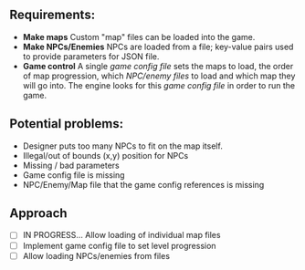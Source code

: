 ## Requirements:
- **Make maps** Custom "map" files can be loaded into the game.
- **Make NPCs/Enemies** NPCs are loaded from a file; key-value pairs used to provide parameters for
  JSON file.
- **Game control** A single *game config file* sets the maps to load, the order of map progression,
  which *NPC/enemy files* to load and which map they will go into. The engine looks for this
  *game config file* in order to run the game.

## Potential problems:
- Designer puts too many NPCs to fit on the map itself.
- Illegal/out of bounds (x,y) position for NPCs
- Missing / bad parameters
- Game config file is missing
- NPC/Enemy/Map file that the game config references is missing

## Approach
- [ ] IN PROGRESS... Allow loading of individual map files
- [ ] Implement game config file to set level progression
- [ ] Allow loading NPCs/enemies from files
